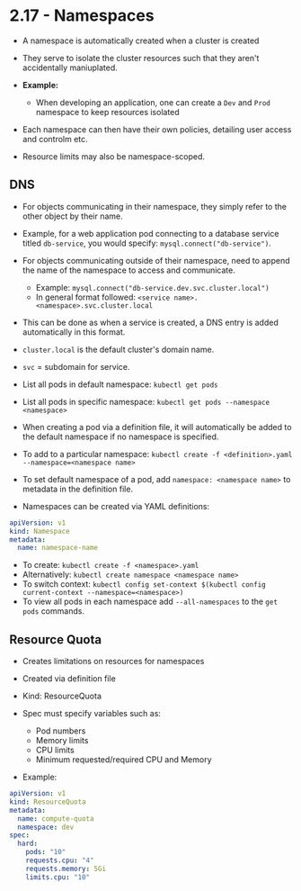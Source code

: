 # 2.17 - Namespaces

- A namespace is automatically created when a cluster is created
- They serve to isolate the cluster resources such that they aren't accidentally maniuplated.

- **Example:**
  - When developing an application, one can create a `Dev` and `Prod` namespace to keep resources isolated

- Each namespace can then have their own policies, detailing user access and controlm etc.
- Resource limits may also be namespace-scoped.

## DNS

- For objects communicating in their namespace, they simply refer to the other object by their name.
- Example, for a web application pod connecting to a database service titled `db-service`, you would specify: `mysql.connect("db-service")`.
- For objects communicating outside of their namespace, need to append the name of the namespace to access and communicate.
  - Example: `mysql.connect("db-service.dev.svc.cluster.local")`
  - In general format followed: `<service name>.<namespace>.svc.cluster.local`
- This can be done as when a service is created, a DNS entry is added automatically in this format.
- `cluster.local` is the default cluster's domain name.
- `svc` = subdomain for service.
- List all pods in default namespace: `kubectl get pods`
- List all pods in specific namespace: `kubectl get pods --namespace <namespace>`
- When creating a pod via a definition file, it will automatically be added to the default namespace if no namespace is specified.
- To add to a particular namespace: `kubectl create -f <definition>.yaml --namespace=<namespace name>`

- To set default namespace of a pod, add `namespace: <namespace name>` to metadata in the definition file.

- Namespaces can be created via YAML definitions:

```yaml
apiVersion: v1
kind: Namespace
metadata:
  name: namespace-name
```

- To create: `kubectl create -f <namespace>.yaml`
- Alternatively: `kubectl create namespace <namespace name>`
- To switch context: `kubectl config set-context $(kubectl config current-context --namespace=<namespace>)`
- To view all pods in each namespace add `--all-namespaces` to the `get pods` commands.

## Resource Quota

- Creates limitations on resources for namespaces
- Created via definition file
- Kind: ResourceQuota
- Spec must specify variables such as:
  - Pod numbers
  - Memory limits
  - CPU limits
  - Minimum requested/required CPU and Memory

- Example:

```yaml
apiVersion: v1
kind: ResourceQuota
metadata:
  name: compute-quota
  namespace: dev
spec:
  hard:
    pods: "10"
    requests.cpu: "4"
    requests.memory: 5Gi
    limits.cpu: "10"
```
